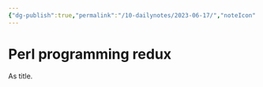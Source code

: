 ```yaml
---
{"dg-publish":true,"permalink":"/10-dailynotes/2023-06-17/","noteIcon":"2","created":"","updated":""}
---
```


# Perl programming redux

As title.